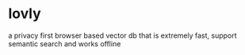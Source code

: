 # lovly
a privacy first browser based vector db that is extremely fast, support semantic search and works offline
